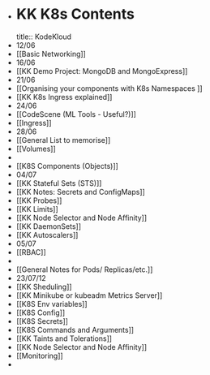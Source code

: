 - # KK K8s Contents
  title:: KodeKloud
- 12/06
- [[Basic Networking]]
- 16/06
- [[KK Demo Project: MongoDB and MongoExpress]]
- 21/06
- [[Organising your components with K8s Namespaces ]]
- [[KK K8s Ingress explained]]
- 24/06
- [[CodeScene (ML Tools - Useful?)]]
- [[Ingress]]
- 28/06
- [[General List to memorise]]
- [[Volumes]]
-
- [[K8S Components (Objects)]]
- 04/07
- [[KK Stateful Sets (STS)]]
- [[KK Notes: Secrets and ConfigMaps]]
- [[KK Probes]]
- [[KK Limits]]
- [[KK Node Selector and Node Affinity]]
- [[KK DaemonSets]]
- [[KK Autoscalers]]
- 05/07
- [[RBAC]]
-
- [[General Notes for Pods/ Replicas/etc.]]
- 23/07/12
- [[KK Sheduling]]
- [[KK Minikube or kubeadm Metrics Server]]
- [[K8S Env variables]]
- [[K8S Config]]
- [[K8S Secrets]]
- [[K8S Commands and Arguments]]
- [[KK Taints and Tolerations]]
- [[KK Node Selector and Node Affinity]]
- [[Monitoring]]
-